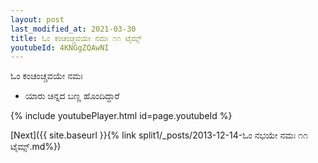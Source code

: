 ```yaml
---
layout: post
last_modified_at: 2021-03-30
title: ಓಂ ಕಂಚಂಚ್ಚವಯೇ ನಮಃ ೧೧ ಟೈಮ್ಸ್
youtubeId: 4KNGgZQAwNI
---
```

 
 
 ಓಂ ಕಂಚಂಚ್ಚವಯೇ ನಮಃ  
 
 -  ಯಾರು ಚಿನ್ನದ ಬಣ್ಣ ಹೊಂದಿದ್ದಾರೆ 
 
  
 
  
 
 
 
 
 
 


{% include youtubePlayer.html id=page.youtubeId %}
 
[Next]({{ site.baseurl }}{% link  split1/_posts/2013-12-14-ಓಂ ನಭಯೇ ನಮಃ ೧೧ ಟೈಮ್ಸ್.md%})
 
